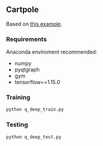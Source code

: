 ## Cartpole

Based on <a href="https://github.com/udacity/deep-learning/blob/master/reinforcement/Q-learning-cart.ipynb" target="_blank">this example</a>.

### Requirements

Anaconda enviroment recommended:

* numpy
* pyqtgraph
* gym
* tensorflow==1.15.0

### Training

``` bash
python q_deep_train.py
```

### Testing

``` bash
python q_deep_test.py
```